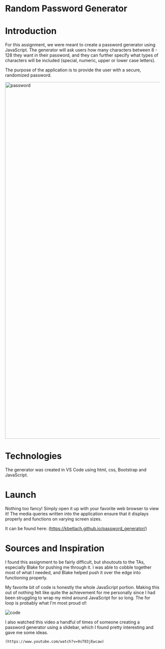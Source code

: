 # Random Password Generator

# Introduction

For this assignment, we were meant to create a password generator using JavaScript. The generator will ask users how many characters between 8 - 128 they want in their password, and they can further specify what types of characters will be included (special, numeric, upper or lower case letters). 

The purpose of the application is to provide the user with a secure, randomized password.

<img width="1159" alt="password" src="https://user-images.githubusercontent.com/53587397/72644151-f71acc80-3935-11ea-9135-46e122f64537.png">

# Technologies

The generator was created in VS Code using html, css, Bootstrap and JavaScript. 

# Launch

Nothing too fancy! Simply open it up with your favorite web browser to view it! The media queries written into the application ensure that it displays properly and functions on varying screen sizes.

It can be found here: (https://kbetlach.github.io/password_generator/)

# Sources and Inspiration

I found this assignment to be fairly difficult, but shoutouts to the TAs, especially Blake for pushing me through it. I was able to cobble together most of what I needed, and Blake helped push it over the edge into functioning properly.

My favorite bit of code is honestly the whole JavaScript portion. Making this out of nothing felt like quite the achievement for me personally since I had been struggling to wrap my mind around JavaScript for so long. The for loop is probably what I'm most proud of:

![code](https://user-images.githubusercontent.com/53587397/72469428-fc94dd00-37a4-11ea-9401-c305c61aa807.png)

I also watched this video a handful of times of someone creating a password generator using a slidebar, which I found pretty interesting and gave me some ideas.

    (https://www.youtube.com/watch?v=9sT03jEwcaw)